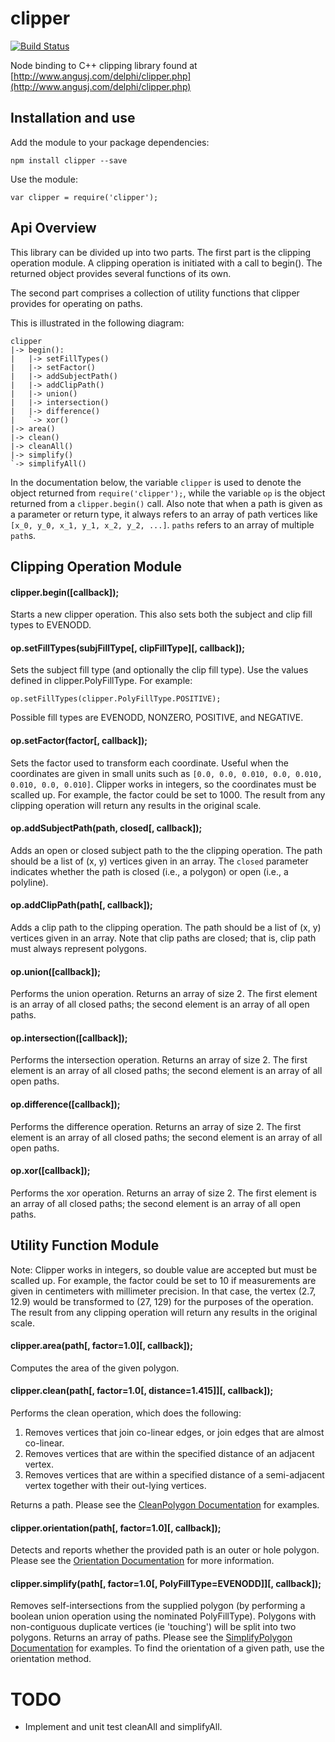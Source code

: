 clipper
=======

[![Build Status](https://travis-ci.org/kyleburnett/clipper.svg?branch=update-api)](https://travis-ci.org/kyleburnett/clipper)

Node binding to C++ clipping library found at [http://www.angusj.com/delphi/clipper.php](http://www.angusj.com/delphi/clipper.php)

Installation and use
-------

Add the module to your package dependencies:

    npm install clipper --save

Use the module:
    
    var clipper = require('clipper');

Api Overview
-------

This library can be divided up into two parts. The first part is the clipping operation module. A clipping operation is initiated with a call to begin(). The returned object provides several functions of its own.

The second part comprises a collection of utility functions that clipper provides for operating on paths.

This is illustrated in the following diagram:

```
clipper
|-> begin():
|   |-> setFillTypes()
|   |-> setFactor()
|   |-> addSubjectPath()
|   |-> addClipPath()
|   |-> union()
|   |-> intersection()
|   |-> difference()
|   `-> xor()
|-> area()
|-> clean()
|-> cleanAll()
|-> simplify()
`-> simplifyAll()
```

In the documentation below, the variable `clipper` is used to denote the object returned from `require('clipper');`, while the variable `op` is the object returned from a `clipper.begin()` call. Also note that when a path is given as a parameter or return type, it always refers to an array of path vertices like `[x_0, y_0, x_1, y_1, x_2, y_2, ...]`. `paths` refers to an array of multiple `path`s.

Clipping Operation Module
-------

#### clipper.begin([callback]);

Starts a new clipper operation. This also sets both the subject and clip fill types to EVENODD.

#### op.setFillTypes(subjFillType[, clipFillType][, callback]);

Sets the subject fill type (and optionally the clip fill type). Use the values defined in clipper.PolyFillType. For example:

    op.setFillTypes(clipper.PolyFillType.POSITIVE);

Possible fill types are EVENODD, NONZERO, POSITIVE, and NEGATIVE.

#### op.setFactor(factor[, callback]);

Sets the factor used to transform each coordinate. Useful when the coordinates are given in small units such as `[0.0, 0.0, 0.010, 0.0, 0.010, 0.010, 0.0, 0.010]`. Clipper works in integers, so the coordinates must be scalled up. For example, the factor could be set to 1000. The result from any clipping operation will return any results in the original scale.

#### op.addSubjectPath(path, closed[, callback]);

Adds an open or closed subject path to the the clipping operation. The path should be a list of (x, y) vertices given in an array. The `closed` parameter indicates whether the path is closed (i.e., a polygon) or open (i.e., a polyline).

#### op.addClipPath(path[, callback]);

Adds a clip path to the clipping operation. The path should be a list of (x, y) vertices given in an array. Note that clip paths are closed; that is, clip path must always represent polygons.

#### op.union([callback]);

Performs the union operation. Returns an array of size 2. The first element is an array of all closed paths; the second element is an array of all open paths.

#### op.intersection([callback]);

Performs the intersection operation. Returns an array of size 2. The first element is an array of all closed paths; the second element is an array of all open paths.

#### op.difference([callback]);

Performs the difference operation. Returns an array of size 2. The first element is an array of all closed paths; the second element is an array of all open paths.

#### op.xor([callback]);

Performs the xor operation. Returns an array of size 2. The first element is an array of all closed paths; the second element is an array of all open paths.

Utility Function Module
-------

Note: Clipper works in integers, so double value are accepted but must be scalled up. For example, the factor could be set to 10 if measurements are given in centimeters with millimeter precision. In that case, the vertex (2.7, 12.9) would be transformed to (27, 129) for the purposes of the operation. The result from any clipping operation will return any results in the original scale.

#### clipper.area(path[, factor=1.0][, callback]);

Computes the area of the given polygon.

#### clipper.clean(path[, factor=1.0[, distance=1.415]][, callback]);

Performs the clean operation, which does the following:

1. Removes vertices that join co-linear edges, or join edges that are almost co-linear.
2. Removes vertices that are within the specified distance of an adjacent vertex.
3. Removes vertices that are within a specified distance of a semi-adjacent vertex together with their out-lying vertices.

Returns a path. Please see the [CleanPolygon Documentation](http://www.angusj.com/delphi/clipper/documentation/Docs/Units/ClipperLib/Functions/CleanPolygon.htm) for examples.

#### clipper.orientation(path[, factor=1.0][, callback]);

Detects and reports whether the provided path is an outer or hole polygon. Please see the [Orientation Documentation](http://www.angusj.com/delphi/clipper/documentation/Docs/Units/ClipperLib/Functions/Orientation.htm) for more information.

#### clipper.simplify(path[, factor=1.0[, PolyFillType=EVENODD]][, callback]);

Removes self-intersections from the supplied polygon (by performing a boolean union operation using the nominated PolyFillType).
Polygons with non-contiguous duplicate vertices (ie 'touching') will be split into two polygons. Returns an array of paths. Please see the [SimplifyPolygon Documentation](http://www.angusj.com/delphi/clipper/documentation/Docs/Units/ClipperLib/Functions/SimplifyPolygon.htm) for examples. To find the orientation of a given path, use the orientation method.

# TODO

- Implement and unit test cleanAll and simplifyAll.
